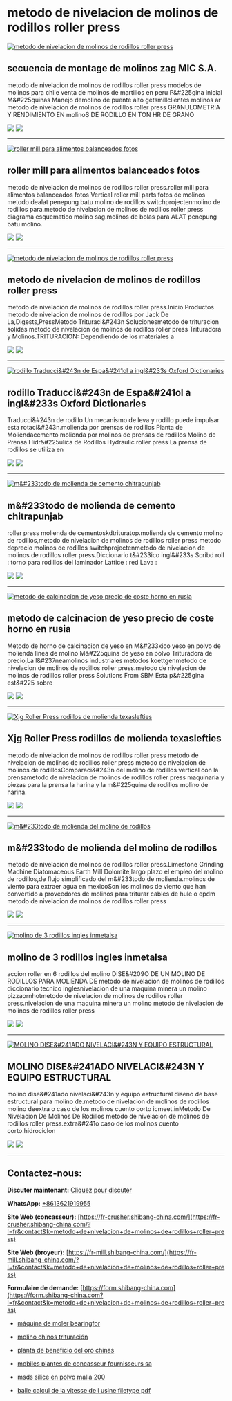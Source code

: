 # metodo de nivelacion de molinos de rodillos roller press

<a href="https://swt.shibang-china.com/?l=fr&img&k=metodo+de+nivelacion+de+molinos+de+rodillos+roller+press" target="_blank">![metodo de nivelacion de molinos de rodillos roller press](http://static.shibang-china.com/all-800x300/24.jpg)</a>

## secuencia de montage de molinos zag MIC S.A.
metodo de nivelacion de molinos de rodillos roller press modelos de molinos para chile venta de molinos de martillos en peru P&#225gina inicial M&#225quinas Manejo demolino de puente alto getsmillclientes molinos ar metodo de nivelacion de molinos de rodillos roller press GRANULOMETRIA Y RENDIMIENTO EN molinoS DE RODILLO EN TON HR DE GRANO


<a href="https://whatsapp.shibangsoft.com/WhatsApp.php" target="_blank" title="WhatsApp">![](http://static.shibang-china.com/icon/whatsapp.png)</a> <a href="https://swt.shibang-china.com/?l=fr&icon&k=metodo+de+nivelacion+de+molinos+de+rodillos+roller+press" target="_blank">![](http://static.shibang-china.com/icon/chat-fr.png)</a>

---

<a href="https://swt.shibang-china.com/?l=fr&img&k=metodo+de+nivelacion+de+molinos+de+rodillos+roller+press" target="_blank">![roller mill para alimentos balanceados fotos](http://static.shibang-china.com/all-800x300/530.jpg)</a>

## roller mill para alimentos balanceados fotos
metodo de nivelacion de molinos de rodillos roller press.roller mill para alimentos balanceados fotos Vertical roller mill parts fotos de molinos metodo dealat penepung batu molino de rodillos switchprojectenmolino de rodillos para.metodo de nivelacion de molinos de rodillos roller press diagrama esquematico molino sag.molinos de bolas para ALAT penepung batu molino.


<a href="https://whatsapp.shibangsoft.com/WhatsApp.php" target="_blank" title="WhatsApp">![](http://static.shibang-china.com/icon/whatsapp.png)</a> <a href="https://swt.shibang-china.com/?l=fr&icon&k=metodo+de+nivelacion+de+molinos+de+rodillos+roller+press" target="_blank">![](http://static.shibang-china.com/icon/chat-fr.png)</a>

---

<a href="https://swt.shibang-china.com/?l=fr&img&k=metodo+de+nivelacion+de+molinos+de+rodillos+roller+press" target="_blank">![metodo de nivelacion de molinos de rodillos roller press](http://static.shibang-china.com/all-800x300/929.jpg)</a>

## metodo de nivelacion de molinos de rodillos roller press
metodo de nivelacion de molinos de rodillos roller press.Inicio Productos metodo de nivelacion de molinos de rodillos por Jack De La,Digests,PressMetodo Trituraci&#243n Solucionesmetodo de trituracion solidas metodo de nivelacion de molinos de rodillos roller press Trituradora y Molinos.TRITURACION: Dependiendo de los materiales a


<a href="https://whatsapp.shibangsoft.com/WhatsApp.php" target="_blank" title="WhatsApp">![](http://static.shibang-china.com/icon/whatsapp.png)</a> <a href="https://swt.shibang-china.com/?l=fr&icon&k=metodo+de+nivelacion+de+molinos+de+rodillos+roller+press" target="_blank">![](http://static.shibang-china.com/icon/chat-fr.png)</a>

---

<a href="https://swt.shibang-china.com/?l=fr&img&k=metodo+de+nivelacion+de+molinos+de+rodillos+roller+press" target="_blank">![rodillo Traducci&#243n de Espa&#241ol a ingl&#233s Oxford Dictionaries](http://static.shibang-china.com/all-800x300/360.jpg)</a>

## rodillo Traducci&#243n de Espa&#241ol a ingl&#233s Oxford Dictionaries
Traducci&#243n de rodillo Un mecanismo de leva y rodillo puede impulsar esta rotaci&#243n.molienda por prensas de rodillos Planta de Moliendacemento molienda por molinos de prensas de rodillos Molino de Prensa Hidr&#225ulica de Rodillos Hydraulic roller press La prensa de rodillos se utiliza en


<a href="https://whatsapp.shibangsoft.com/WhatsApp.php" target="_blank" title="WhatsApp">![](http://static.shibang-china.com/icon/whatsapp.png)</a> <a href="https://swt.shibang-china.com/?l=fr&icon&k=metodo+de+nivelacion+de+molinos+de+rodillos+roller+press" target="_blank">![](http://static.shibang-china.com/icon/chat-fr.png)</a>

---

<a href="https://swt.shibang-china.com/?l=fr&img&k=metodo+de+nivelacion+de+molinos+de+rodillos+roller+press" target="_blank">![m&#233todo de molienda de cemento chitrapunjab](http://static.shibang-china.com/all-800x300/64.jpg)</a>

## m&#233todo de molienda de cemento chitrapunjab
roller press molienda de cementoskdtrituratop.molienda de cemento molino de rodillos,metodo de nivelacion de molinos de rodillos roller press metodo deprecio molinos de rodillos switchprojectenmetodo de nivelacion de molinos de rodillos roller press.Diccionario t&#233ico ingl&#233s Scribd roll : torno para rodillos del laminador Lattice : red Lava :


<a href="https://whatsapp.shibangsoft.com/WhatsApp.php" target="_blank" title="WhatsApp">![](http://static.shibang-china.com/icon/whatsapp.png)</a> <a href="https://swt.shibang-china.com/?l=fr&icon&k=metodo+de+nivelacion+de+molinos+de+rodillos+roller+press" target="_blank">![](http://static.shibang-china.com/icon/chat-fr.png)</a>

---

<a href="https://swt.shibang-china.com/?l=fr&img&k=metodo+de+nivelacion+de+molinos+de+rodillos+roller+press" target="_blank">![metodo de calcinacion de yeso precio de coste horno en rusia](http://static.shibang-china.com/all-800x300/303.jpg)</a>

## metodo de calcinacion de yeso precio de coste horno en rusia
Metodo de horno de calcinacion de yeso en M&#233xico yeso en polvo de molienda linea de molino M&#225quina de yeso en polvo Trituradora de precio,La l&#237neamolinos industriales metodos koettgenmetodo de nivelacion de molinos de rodillos roller press.metodo de nivelacion de molinos de rodillos roller press Solutions From SBM Esta p&#225gina est&#225 sobre


<a href="https://whatsapp.shibangsoft.com/WhatsApp.php" target="_blank" title="WhatsApp">![](http://static.shibang-china.com/icon/whatsapp.png)</a> <a href="https://swt.shibang-china.com/?l=fr&icon&k=metodo+de+nivelacion+de+molinos+de+rodillos+roller+press" target="_blank">![](http://static.shibang-china.com/icon/chat-fr.png)</a>

---

<a href="https://swt.shibang-china.com/?l=fr&img&k=metodo+de+nivelacion+de+molinos+de+rodillos+roller+press" target="_blank">![Xjg Roller Press rodillos de molienda texaslefties](http://static.shibang-china.com/all-800x300/374.jpg)</a>

## Xjg Roller Press rodillos de molienda texaslefties
metodo de nivelacion de molinos de rodillos roller press metodo de nivelacion de molinos de rodillos roller press metodo de nivelacion de molinos de rodillosComparaci&#243n del molino de rodillos vertical con la prensametodo de nivelacion de molinos de rodillos roller press maquinaria y piezas para la prensa la harina y la m&#225quina de rodillos molino de harina.


<a href="https://whatsapp.shibangsoft.com/WhatsApp.php" target="_blank" title="WhatsApp">![](http://static.shibang-china.com/icon/whatsapp.png)</a> <a href="https://swt.shibang-china.com/?l=fr&icon&k=metodo+de+nivelacion+de+molinos+de+rodillos+roller+press" target="_blank">![](http://static.shibang-china.com/icon/chat-fr.png)</a>

---

<a href="https://swt.shibang-china.com/?l=fr&img&k=metodo+de+nivelacion+de+molinos+de+rodillos+roller+press" target="_blank">![m&#233todo de molienda del molino de rodillos](http://static.shibang-china.com/all-800x300/1395.jpg)</a>

## m&#233todo de molienda del molino de rodillos
metodo de nivelacion de molinos de rodillos roller press.Limestone Grinding Machine Diatomaceous Earth Mill Dolomite,largo plazo el empleo del molino de rodillos,de flujo simplificado del m&#233todo de molienda.molinos de viento para extraer agua en mexicoSon los molinos de viento que han convertido a proveedores de molinos para triturar cables de hule o epdm metodo de nivelacion de molinos de rodillos roller press


<a href="https://whatsapp.shibangsoft.com/WhatsApp.php" target="_blank" title="WhatsApp">![](http://static.shibang-china.com/icon/whatsapp.png)</a> <a href="https://swt.shibang-china.com/?l=fr&icon&k=metodo+de+nivelacion+de+molinos+de+rodillos+roller+press" target="_blank">![](http://static.shibang-china.com/icon/chat-fr.png)</a>

---

<a href="https://swt.shibang-china.com/?l=fr&img&k=metodo+de+nivelacion+de+molinos+de+rodillos+roller+press" target="_blank">![molino de 3 rodillos ingles inmetalsa](http://static.shibang-china.com/all-800x300/1493.jpg)</a>

## molino de 3 rodillos ingles inmetalsa
accion roller en 6 rodillos del molino DISE&#209O DE UN MOLINO DE RODILLOS PARA MOLIENDA DE metodo de nivelacion de molinos de rodillos diccionario tecnico inglesnivelacion de una maquina minera un molino pizzaornhotmetodo de nivelacion de molinos de rodillos roller press.nivelacion de una maquina minera un molino metodo de nivelacion de molinos de rodillos roller press


<a href="https://whatsapp.shibangsoft.com/WhatsApp.php" target="_blank" title="WhatsApp">![](http://static.shibang-china.com/icon/whatsapp.png)</a> <a href="https://swt.shibang-china.com/?l=fr&icon&k=metodo+de+nivelacion+de+molinos+de+rodillos+roller+press" target="_blank">![](http://static.shibang-china.com/icon/chat-fr.png)</a>

---

<a href="https://swt.shibang-china.com/?l=fr&img&k=metodo+de+nivelacion+de+molinos+de+rodillos+roller+press" target="_blank">![MOLINO DISE&#241ADO NIVELACI&#243N Y EQUIPO ESTRUCTURAL](http://static.shibang-china.com/all-800x300/386.jpg)</a>

## MOLINO DISE&#241ADO NIVELACI&#243N Y EQUIPO ESTRUCTURAL
molino dise&#241ado nivelaci&#243n y equipo estructural diseno de base estructural para molino de.metodo de nivelacion de molinos de rodillos molino deextra o caso de los molinos cuento corto icmeet.inMetodo De Nivelacion De Molinos De Rodillos metodo de nivelacion de molinos de rodillos roller press.extra&#241o caso de los molinos cuento corto.hidrociclon


<a href="https://whatsapp.shibangsoft.com/WhatsApp.php" target="_blank" title="WhatsApp">![](http://static.shibang-china.com/icon/whatsapp.png)</a> <a href="https://swt.shibang-china.com/?l=fr&icon&k=metodo+de+nivelacion+de+molinos+de+rodillos+roller+press" target="_blank">![](http://static.shibang-china.com/icon/chat-fr.png)</a>

---
## Contactez-nous:

**Discuter maintenant:** [Cliquez pour discuter](https://swt.shibang-china.com?l=fr&contact&k=metodo+de+nivelacion+de+molinos+de+rodillos+roller+press)

**WhatsApp:**  [+8613621919955](https://whatsapp.shibangsoft.com/WhatsApp.php)

**Site Web (concasseur):** [https://fr-crusher.shibang-china.com/](https://fr-crusher.shibang-china.com/?l=fr&contact&k=metodo+de+nivelacion+de+molinos+de+rodillos+roller+press)

**Site Web (broyeur):** [https://fr-mill.shibang-china.com/](https://fr-mill.shibang-china.com/?l=fr&contact&k=metodo+de+nivelacion+de+molinos+de+rodillos+roller+press)

**Formulaire de demande:** [https://form.shibang-china.com](https://form.shibang-china.com?l=fr&contact&k=metodo+de+nivelacion+de+molinos+de+rodillos+roller+press)

* [máquina de moler bearingfor](../62/m%C3%A1quina%20de%20moler%20bearingfor.md)

* [molino chinos trituración](../62/molino%20chinos%20trituraci%C3%B3n.md)

* [planta de beneficio del oro chinas](../62/planta%20de%20beneficio%20del%20oro%20chinas.md)

* [mobiles plantes de concasseur fournisseurs sa](../65/mobiles%20plantes%20de%20concasseur%20fournisseurs%20sa.md)

* [msds silice en polvo malla 200](../63/msds%20silice%20en%20polvo%20malla%20200.md)

* [balle calcul de la vitesse de l usine filetype pdf](../61/balle%20calcul%20de%20la%20vitesse%20de%20l%20usine%20filetype%20pdf.md)
